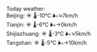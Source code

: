 Today weather:  
Beijing: ☀️   🌡️-10°C 🌬️↘7km/h  
Tianjin: ☀️   🌡️-6°C 🌬️→0km/h  
Shijiazhuang: ☀️   🌡️-3°C 🌬️↘5km/h  
Tangshan: ☀️   🌡️-5°C 🌬️→10km/h  
